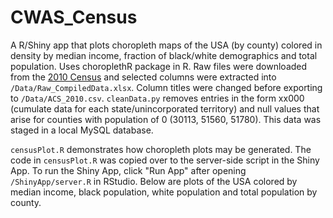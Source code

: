 # CWAS_Census
A R/Shiny app that plots choropleth maps of the USA (by county) colored in density by median income, fraction of black/white demographics and total population. Uses choroplethR package in R.
Raw files were downloaded from the [2010 Census](https://www.census.gov/support/USACdataDownloads.html#RHI) and selected columns were extracted into `/Data/Raw_CompiledData.xlsx`. Column titles were changed before exporting to `/Data/ACS_2010.csv`. `cleanData.py` removes entries in the form xx000 (cumulate data for each state/unincorporated territory) and null values that arise for counties with population of 0 (30113, 51560, 51780). This data was staged in a local MySQL database.

`censusPlot.R` demonstrates how choropleth plots may be generated. The code in `censusPlot.R` was copied over to the server-side script in the Shiny App. To run the Shiny App, click "Run App" after opening `/ShinyApp/server.R` in RStudio. Below are plots of the USA colored by median income, black population, white population and total population by county.

[](medianIncome.png)

[](blackFrac.png)

[](whiteFrac.png)

[](population.png)
